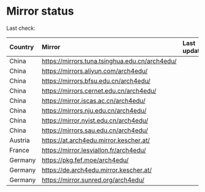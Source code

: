 <script src="./time.js"></script>
# Mirror status
Last check: <script type="text/javascript">localize(1717384954.382233);</script>

|Country|Mirror|Last update|
|:------|:-----|:----------|
|China|https://mirrors.tuna.tsinghua.edu.cn/arch4edu/|<script type="text/javascript">localize(1717353105);</script>|
|China|https://mirrors.aliyun.com/arch4edu/|<script type="text/javascript">localize(1717267460);</script>|
|China|https://mirrors.bfsu.edu.cn/arch4edu/|<script type="text/javascript">localize(1717353105);</script>|
|China|https://mirrors.cernet.edu.cn/arch4edu/|<script type="text/javascript">localize(1717353105);</script>|
|China|https://mirror.iscas.ac.cn/arch4edu/|<script type="text/javascript">localize(1717353105);</script>|
|China|https://mirrors.nju.edu.cn/arch4edu/|<script type="text/javascript">localize(1717267460);</script>|
|China|https://mirror.nyist.edu.cn/arch4edu/|<script type="text/javascript">localize(1717310226);</script>|
|China|https://mirrors.sau.edu.cn/arch4edu/|<script type="text/javascript">localize(1717353105);</script>|
|Austria|https://at.arch4edu.mirror.kescher.at/|<script type="text/javascript">localize(1717353105);</script>|
|France|https://mirror.lesviallon.fr/arch4edu/|<script type="text/javascript">localize(1717353105);</script>|
|Germany|https://pkg.fef.moe/arch4edu/|<script type="text/javascript">localize(1717353105);</script>|
|Germany|https://de.arch4edu.mirror.kescher.at/|<script type="text/javascript">localize(1717353105);</script>|
|Germany|https://mirror.sunred.org/arch4edu/|<script type="text/javascript">localize(1717353105);</script>|

<script src="./tablefilter/tablefilter.js"></script>
<script src="./table.js"></script>